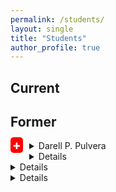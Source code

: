 ```yaml
---
permalink: /students/
layout: single
title: "Students"
author_profile: true
---
```


<style type="text/css">
  details summary::-webkit-details-marker {
    background: red;
    color: #fff;
    font-size: 500%;
  }

  summary::-webkit-details-marker {
    display: none
  }
  summary:after {
    background: red;
    border-radius: 5px;
    content: "+";
    color: #fff;
    float: left;
    font-size: 1.5em;
    font-weight: bold;
    margin: -5px 10px 0 0;
    padding: 0;
    text-align: center;
    width: 20px;
  }
  details[open] summary:after {
    content: "-";
  }
</style>

Current
------


Former
------
<details>

  <summary>Darell P. Pulvera</summary>
  Master in Information Technology, 2019
</font>
</details>
<details>
  <font size="10">
  <summary>Vince Joseph W. Venida</summary>
  Master in Information Technology, 2019
  </font>
</details>
<details>
  <font size="10">
  <summary>Eduardo B. Santiago</summary>
  Master in Information Technology, 2019  
  A Model Based Prediction of Desirable Applicants through Employee’s Perception of Retention and Performance
  </font>
</details>
<details>
  <font size="10">
  <summary>Jonilyn A. Tejada</summary>
  Master in Information Technology, 2018  
  LeafCheckIT: A Banana Leaf Analyzer for Identifying Macronutrient Deficiency
  </font>
</details>
